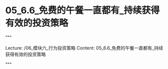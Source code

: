 # 05_6.6_免费的午餐一直都有_持续获得有效的投资策略

"""

Lecture: /06_模块六_行为投资策略
Content: 05_6.6_免费的午餐一直都有_持续获得有效的投资策略

"""

